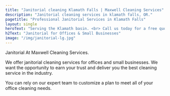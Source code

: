 ```yaml
---
title: "Janitorial cleaning Klamath Falls | Maxwell Cleaning Services"
description: "Janitorial cleaning services in klamath falls, OR."
pagetitle: "Professional Janitorial Services in Klamath Falls"
layout: single
heroText: "Serving the Klamath basin. <br> Call us today for a free quote!"
h2Text: "Janitorial for Offices & Small Businesses"
image: "/img/janitorial-lg.jpg"
---
```


Janitorial At Maxwell Cleaning Services.

We offer janitorial cleaning services for offices and small businesses. We want the opportunity to earn your trust and deliver you the best cleaning service in the industry.

You can rely on our expert team to customize a plan to meet all of your office cleaning needs.